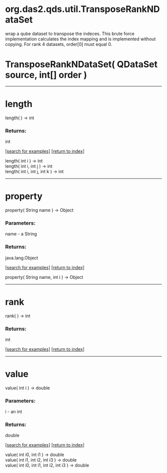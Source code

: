 # org.das2.qds.util.TransposeRankNDataSet

wrap a qube dataset to transpose the indeces.  This brute force implementation
 calculates the index mapping and is implemented without copying.  For rank 4
 datasets, order[0] must equal 0.

# TransposeRankNDataSet( QDataSet source, int[] order )


***
<a name="length"></a>
# length
length(  ) &rarr; int



### Returns:
int


<a href="https://github.com/autoplot/dev/search?q=length&unscoped_q=length">[search for examples]</a>
<a href="https://github.com/autoplot/documentation/blob/master/javadoc/index-all.md">[return to index]</a>

length( int i ) &rarr; int<br>
length( int i, int j ) &rarr; int<br>
length( int i, int j, int k ) &rarr; int<br>
***
<a name="property"></a>
# property
property( String name ) &rarr; Object



### Parameters:
name - a String

### Returns:
java.lang.Object


<a href="https://github.com/autoplot/dev/search?q=property&unscoped_q=property">[search for examples]</a>
<a href="https://github.com/autoplot/documentation/blob/master/javadoc/index-all.md">[return to index]</a>

property( String name, int i ) &rarr; Object<br>
***
<a name="rank"></a>
# rank
rank(  ) &rarr; int



### Returns:
int


<a href="https://github.com/autoplot/dev/search?q=rank&unscoped_q=rank">[search for examples]</a>
<a href="https://github.com/autoplot/documentation/blob/master/javadoc/index-all.md">[return to index]</a>

***
<a name="value"></a>
# value
value( int i ) &rarr; double



### Parameters:
i - an int

### Returns:
double


<a href="https://github.com/autoplot/dev/search?q=value&unscoped_q=value">[search for examples]</a>
<a href="https://github.com/autoplot/documentation/blob/master/javadoc/index-all.md">[return to index]</a>

value( int i0, int i1 ) &rarr; double<br>
value( int i1, int i2, int i3 ) &rarr; double<br>
value( int i0, int i1, int i2, int i3 ) &rarr; double<br>
